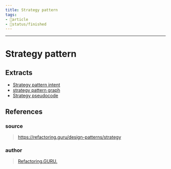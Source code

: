 ```yaml
---
title: Strategy pattern
tags:
- 📄article
- 🚦status/finished
---
```



---

# Strategy pattern

## Extracts
- [Strategy pattern intent](/Extracts/Strategy%20pattern%20intent.md)
- [strategy pattern graph](/Extracts/strategy%20pattern%20graph.md)
- [Strategy pseudocode](/Extracts/Strategy%20pseudocode.md)
## References

### source
>  https://refactoring.guru/design-patterns/strategy
### author
>  [Refactoring.GURU.](/Authors/Refactoring.GURU..md)
